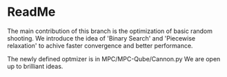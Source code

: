 # ReadMe

The main contribution of this branch is the optimization of basic random shooting.
We introduce the idea of 'Binary Search' and 'Piecewise relaxation' to achive faster convergence and better performance.

The newly defined optmizer is in MPC/MPC-Qube/Cannon.py
We are open up to brilliant ideas.
